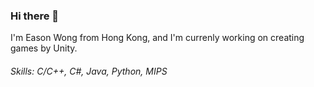 ### Hi there 👋

 I'm Eason Wong from Hong Kong, and I'm currenly working on creating games by Unity. 

###### Skills: C/C++, C#, Java, Python, MIPS 

<!--
**wong3ason/wong3ason** is a ✨ _special_ ✨ repository because its `README.md` (this file) appears on your GitHub profile.

Here are some ideas to get you started:

- 🔭 I’m currently working on ...
- 🌱 I’m currently learning ...
- 👯 I’m looking to collaborate on ...
- 🤔 I’m looking for help with ...
- 💬 Ask me about ...
- 📫 How to reach me: ...
- 😄 Pronouns: ...
- ⚡ Fun fact: ...
-->
